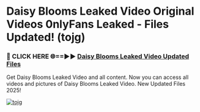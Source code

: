 # Daisy Blooms Leaked Video Original Videos 0nlyFans Leaked - Files Updated! (tojg)

<h3>🔴 CLICK HERE 🌐==►► <a href="https://tinyurl.com/x26r9saj" rel="nofollow">Daisy Blooms Leaked Video Updated Files</a></h3>

Get Daisy Blooms Leaked Video and all content. Now you can access all videos and pictures of Daisy Blooms Leaked Video. New Updated Files 2025!

[![tojg](https://i.imgur.com/LkgZPqh.gif)](https://tinyurl.com/x26r9saj)
